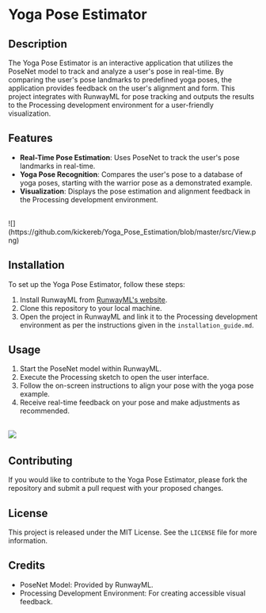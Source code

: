 # Yoga Pose Estimator

## Description
The Yoga Pose Estimator is an interactive application that utilizes the PoseNet model to track and analyze a user's pose in real-time. By comparing the user's pose landmarks to predefined yoga poses, the application provides feedback on the user's alignment and form. This project integrates with RunwayML for pose tracking and outputs the results to the Processing development environment for a user-friendly visualization.

## Features
- **Real-Time Pose Estimation**: Uses PoseNet to track the user's pose landmarks in real-time.
- **Yoga Pose Recognition**: Compares the user's pose to a database of yoga poses, starting with the warrior pose as a demonstrated example.
- **Visualization**: Displays the pose estimation and alignment feedback in the Processing development environment.
<br>
![](https://github.com/kickereb/Yoga_Pose_Estimation/blob/master/src/View.png)

## Installation
To set up the Yoga Pose Estimator, follow these steps:
1. Install RunwayML from [RunwayML's website](https://runwayml.com/).
2. Clone this repository to your local machine.
3. Open the project in RunwayML and link it to the Processing development environment as per the instructions given in the `installation_guide.md`.

## Usage
1. Start the PoseNet model within RunwayML.
2. Execute the Processing sketch to open the user interface.
3. Follow the on-screen instructions to align your pose with the yoga pose example.
4. Receive real-time feedback on your pose and make adjustments as recommended.

<br>![](https://github.com/kickereb/Yoga_Pose_Estimation/blob/master/src/Preview%20(2).gif)

## Contributing
If you would like to contribute to the Yoga Pose Estimator, please fork the repository and submit a pull request with your proposed changes.

## License
This project is released under the MIT License. See the `LICENSE` file for more information.

## Credits
- PoseNet Model: Provided by RunwayML.
- Processing Development Environment: For creating accessible visual feedback.
